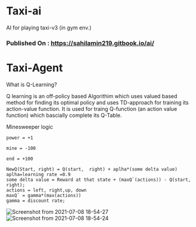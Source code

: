 # Taxi-ai
AI for playing taxi-v3 (in gym env.)
### Published On : https://sahilamin219.gitbook.io/ai/

# Taxi-Agent
What is Q-Learning?

Q learning is an off-policy based Algorithim which uses valued based method for finding its optimal policy and uses TD-approach for training its action-value function.
It is used for traing Q-function (an action value function) which bascially complete its Q-Table.


Minesweeper logic

    power = +1
    
    mine = -100
    
    end = +100
    
    NewQ(Start, right) = Q(start,  right) + aplha*(some delta value)
    aplha=learning rate =0.9
    some delta value = Reward at that state + (maxQ`(actions)) - Q(start, right);
    actions = left, right,up, down
    maxQ` = gamma*(max(actions)) 
    gamma = discount rate;

    
![Screenshot from 2021-07-08 18-54-27](https://user-images.githubusercontent.com/48405411/126893486-68208bab-d6d6-4b3c-bf16-3b7905f6f0b4.png)
![Screenshot from 2021-07-08 18-54-24](https://user-images.githubusercontent.com/48405411/126893490-51d69f3a-128c-4ff9-90ac-b76be2f4b9ec.png)

